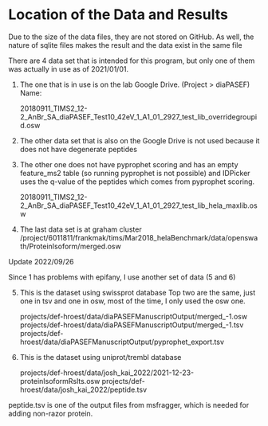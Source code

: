# Location of the Data and Results

Due to the size of the data files, they are not 
stored on GitHub. As well, the nature of sqlite 
files makes the result and the data exist in the 
same file

There are 4 data set that is intended for this
program, but only one of them was actually
in use as of 2021/01/01. 

1. The one that is in use is on the lab Google Drive. 
(Project > diaPASEF)
Name:


    20180911_TIMS2_12-2_AnBr_SA_diaPASEF_Test10_42eV_1_A1_01_2927_test_lib_overridegroupid.osw

2. The other data set that is also on the Google Drive is
not used because it does not have
degenerate peptides

3. The other one does not have pyprophet scoring and has an empty 
feature_ms2 table (so running pyprophet is not possible)
and IDPicker uses the q-value of the peptides 
which comes from pyprophet scoring.


    20180911_TIMS2_12-2_AnBr_SA_diaPASEF_Test10_42eV_1_A1_01_2927_test_lib_hela_maxlib.osw


4. The last data set is at graham cluster /project/6011811/frankmak/tims/Mar2018_helaBenchmark/data/openswath/ProteinIsoform/merged.osw

Update 2022/09/26

Since 1 has problems with epifany, I use another
set of data (5 and 6)

5. This is the dataset using swissprot database Top two are the same, just one in tsv and one in osw, most of the time, I only used
    the osw one.


    projects/def-hroest/data/diaPASEFManuscriptOutput/merged_-1.osw
    projects/def-hroest/data/diaPASEFManuscriptOutput/merged_-1.tsv 
    projects/def-hroest/data/diaPASEFManuscriptOutput/pyprophet_export.tsv 


6. This is the dataset using uniprot/trembl database


    projects/def-hroest/data/josh_kai_2022/2021-12-23-proteinIsoformRslts.osw
    projects/def-hroest/data/josh_kai_2022/peptide.tsv

peptide.tsv is one of the output files from msfragger, which is needed
for adding non-razor protein.
